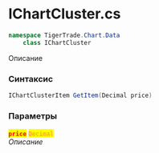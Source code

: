 
# IChartCluster.cs
```csharp
namespace TigerTrade.Chart.Data  
    class IChartCluster
```

Описание

### Синтаксис
```csharp
IChartClusterItem GetItem(Decimal price)
```

### Параметры  
<mark style="color:red;">**`price`**</mark> <mark style="color:coral;">`Decimal`</mark>  
 *Описание*  
  

                    
                    